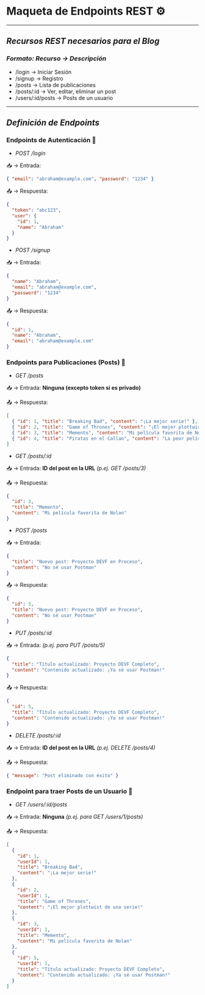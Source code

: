# **Maqueta de Endpoints REST** ⚙️
---

## ***Recursos REST necesarios para el Blog***

### *Formato: Recurso → Descripción*

- /login → Iniciar Sesión
- /signup → Registro
- /posts → Lista de publicaciones
- /posts/:id → Ver, editar, eliminar un post
- /users/:id/posts → Posts de un usuario

---

## ***Definición de Endpoints***

### Endpoints de Autenticación 🔐

- *POST /login*

📥 → Entrada: 
```json
{ "email": "abraham@example.com", "password": "1234" }
```
📤 → Respuesta:
```json
{
  "token": "abc123",
  "user": {
    "id": 1,
    "name": "Abraham"
  }
}
```
- *POST /signup*

📥 → Entrada:
```json
{
  "name": "Abraham",
  "email": "abraham@example.com",
  "password": "1234"
}
```
📤 → Respuesta:
```json
{
  "id": 1,
  "name": "Abraham",
  "email": "abraham@example.com"
}
```
### Endpoints para Publicaciones (Posts) 📝 

- *GET /posts*

📥 → Entrada: **Ninguna (excepto token si es privado)**

📤 → Respuesta:
```json
[
  { "id": 1, "title": "Breaking Bad", "content": "¡La mejor serie!" },
  { "id": 2, "title": "Game of Thrones", "content": "¡El mejor plottwist de una serie!" }
  { "id": 3, "title": "Memento", "content": "Mi película favorita de Nolan" }
  { "id": 4, "title": "Piratas en el Callao", "content": "La peor película que he visto" }
]
```
- *GET /posts/:id*

📥 → Entrada: **ID del post en la URL** *(p.ej. GET /posts/3)*

📤 → Respuesta:
```json
{
  "id": 3,
  "title": "Memento",
  "content": "Mi película favorita de Nolan"
}
```
- *POST /posts*

📥 → Entrada: 
```json
{
  "title": "Nuevo post: Proyecto DEVF en Proceso",
  "content": "No sé usar Postman"
}
```

📤 → Respuesta:
```json
{
  "id": 5,
  "title": "Nuevo post: Proyecto DEVF en Proceso",
  "content": "No sé usar Postman"
}
```
- *PUT /posts/:id*

📥 → Entrada: *(p.ej. para PUT /posts/5)*
```json
{
  "title": "Título actualizado: Proyecto DEVF Completo",
  "content": "Contenido actualizado: ¡Ya sé usar Postman!"
}
```

📤 → Respuesta:
```json
{
  "id": 5,
  "title": "Título actualizado: Proyecto DEVF Completo",
  "content": "Contenido actualizado: ¡Ya sé usar Postman!"
}
```
- *DELETE /posts/:id*

📥 → Entrada: **ID del post en la URL** *(p.ej. DELETE /posts/4)*

📤 → Respuesta:
```json
{ "message": "Post eliminado con éxito" }
```
### Endpoint para traer Posts de un Usuario 👤 

- *GET /users/:id/posts*

📥 → Entrada: **Ninguna** *(p.ej. para GET /users/1/posts)*

📤 → Respuesta:
```json
[
  { 
    "id": 1, 
    "userId": 1,
    "title": "Breaking Bad", 
    "content": "¡La mejor serie!" 
  },
  { 
    "id": 2,
    "userId": 1, 
    "title": "Game of Thrones", 
    "content": "¡El mejor plottwist de una serie!" 
  },
  {
    "id": 3,
    "userId": 1,
    "title": "Memento",
    "content": "Mi película favorita de Nolan"
  },
  {
    "id": 5,
    "userId": 1,
    "title": "Título actualizado: Proyecto DEVF Completo",
    "content": "Contenido actualizado: ¡Ya sé usar Postman!"
  }
]
```